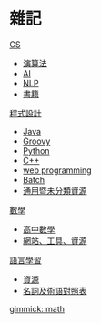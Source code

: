 # 雜記

[CS]()

* [演算法](CS/algorithm.md)
* [AI](CS/AI.md)
* [NLP](CS/NLP.md)
* [書籍](CS/book.md)

[程式設計]()

* [Java](Programming/Java.md)
* [Groovy](Programming/Groovy.md)
* [Python](Programming/Python.md)
* [C++](Programming/C++.md)
* [web programming](Programming/webProgramming.md)
* [Batch](Programming/batch.md)
* [通用暨未分類資源](Programming/miscellaneous.md)

[數學]()

* [高中數學](math/preCollege.md)
* [網站、工具、資源](math/siteToolRes.md)

[語言學習]()

* [資源](language/lanResource.md)
* [名詞及術語對照表](language/terms.md)

[gimmick: math]()